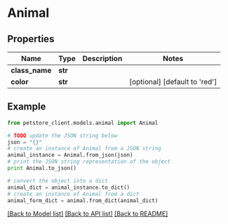 # Animal


## Properties

Name | Type | Description | Notes
------------ | ------------- | ------------- | -------------
**class_name** | **str** |  | 
**color** | **str** |  | [optional] [default to 'red']

## Example

```python
from petstore_client.models.animal import Animal

# TODO update the JSON string below
json = "{}"
# create an instance of Animal from a JSON string
animal_instance = Animal.from_json(json)
# print the JSON string representation of the object
print Animal.to_json()

# convert the object into a dict
animal_dict = animal_instance.to_dict()
# create an instance of Animal from a dict
animal_form_dict = animal.from_dict(animal_dict)
```
[[Back to Model list]](../README.md#documentation-for-models) [[Back to API list]](../README.md#documentation-for-api-endpoints) [[Back to README]](../README.md)


